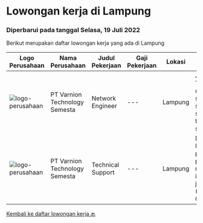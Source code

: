 
  # Lowongan kerja di Lampung

  ### Diperbarui pada tanggal Selasa, 19 Juli 2022

  Berikut merupakan daftar lowongan kerja yang ada di Lampung

  |Logo Perusahaan | Nama Perusahaan | Judul Pekerjaan | Gaji Pekerjaan | Lokasi | Deskripsi | Tanggal diunggah | Pranala |
  | -------------- | --------------- | --------------- | --------- | --------- | -------------- | ------- | ----------- |
  |![logo-perusahaan](https://image-service-cdn.seek.com.au/375cecb905bde535223e037ad126fc87a8ab5d2d/ee4dce1061f3f616224767ad58cb2fc751b8d2dc)|PT Varnion Technology Semesta|Network Engineer|---|Lampung|Job Description: Technical support client Standby shifting Installation switch, router, radio, server Handling troubleshoot/problem solving...|Selasa, 12 Juli 2022|https://www.jobstreet.co.id/id/job/network-engineer-3952684?token=0~b254572d-adf9-49e1-9563-28bf7c989f8b&sectionRank=1&jobId=jobstreet-id-job-3952684|
|![logo-perusahaan](https://image-service-cdn.seek.com.au/e3f93fff7a76a5826a055800215e12f29c26b4b5/ee4dce1061f3f616224767ad58cb2fc751b8d2dc)|PT Varnion Technology Semesta|Technical Support|---|Lampung|Deskripsi Pekerjaan : Instalasi, pemeliharaan dan penyelesaian masalah di jaringan infrastruktur dan jaringan klien (Wireless, Fiber Optic, LAN,...|Kamis, 23 Juni 2022|https://www.jobstreet.co.id/id/job/technical-support-3931186?token=0~b254572d-adf9-49e1-9563-28bf7c989f8b&sectionRank=2&jobId=jobstreet-id-job-3931186|


  [Kembali ke daftar lowongan kerja 🔙](../README.md#daftar-lowongan-kerja)
  